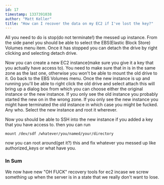 ```yaml
---
id: 17
timestamp: 1337391038
author: "Matt Keller"
title: "How can I recover the data on my EC2 if I've lost the key?"
---
```


All you need to do is stop(do not terminate!) the messed up instance. From the side panel you should be able to select the EBS(Elastic Block Store) Volumes menu item. Once it has stopped you can detach the drive by right clicking and selecting detach drive.  
  
Now you can create a new EC2 instance(make sure you give it a key that you actually have access to). You need to make sure that in is in the same zone as the last one, otherwise you won't be able to mount the old drive to it. Go back to the EBS Volumes menu. Once the new instance is up and running you'll be able to right click the old drive and select attach this will bring up a dialog box from which you can choose either the original instance or the new instance. If you only see the old instance you probably started the new on in the wrong zone. If you only see the new instance you might have terminated the old instance in which case you might be fucked. Any who. Select the new instance and root it wherever.  
  
Now you should be able to SSH into the new instance if you added a key that you have access to. then you can run  
  
`mount /dev/sdf /whatever/you/named/your/directory`   
  
now you can root around(get it?) this and fix whatever you messed up like authorized_keys or what have you.  
  
### In Sum  
We now have new "OH FUCK" recovery tools for ec2 incase we screw something up when the server is in a state that we really don't want to lose.